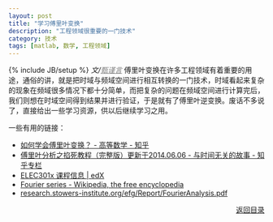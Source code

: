 ```yaml
---
layout: post
title: "学习傅里叶变换"
description: "工程领域很重要的一门技术"
category: 技术
tags: [matlab, 数学, 工程领域]
---
```

 
{% include JB/setup %}
_文/<a href="{{site.url}}/zcontact.html" style="color:grey">甄谨言</a>_
傅里叶变换在许多工程领域有着重要的用途，通俗的讲，就是把时域与频域空间进行相互转换的一门技术，时域看起来复杂的现象在频域很多情况下都十分简单，而把复杂的问题在频域空间进行计算完后，我们则想在时域空间得到结果并进行验证，于是就有了傅里叶逆变换。废话不多说了，直接给出一些学习资源，供以后继续学习之用。
<a name="t"></a>
 
一些有用的链接：

* [如何学会傅里叶变换？ - 高等数学 - 知乎](http://www.zhihu.com/question/22202980)
* [傅里叶分析之掐死教程（完整版）更新于2014.06.06 - 与时间无关的故事 - 知乎专栏](http://zhuanlan.zhihu.com/wille/19763358)
* [ELEC301x 课程信息 | edX](https://courses.edx.org/courses/RiceX/ELEC301x/T1_2014/info)
* [Fourier series - Wikipedia, the free encyclopedia](http://en.wikipedia.org/wiki/Fourier_series)
* [research.stowers-institute.org/efg/Report/FourierAnalysis.pdf](http://research.stowers-institute.org/efg/Report/FourierAnalysis.pdf)
 
<div align="right"><a href="#t">返回目录</a></div>
